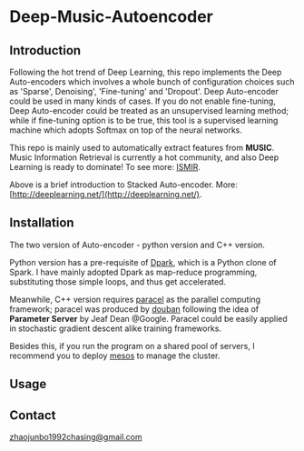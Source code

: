 Deep-Music-Autoencoder
===

Introduction
---
Following the hot trend of Deep Learning, this repo implements the Deep Auto-encoders which involves a whole bunch of configuration choices such as 'Sparse', Denoising', 'Fine-tuning' and 'Dropout'. Deep Auto-encoder could be used in many kinds of cases. If you do not enable fine-tuning, Deep Auto-encoder could be treated as an unsupervised learning method; while if fine-tuning option is to be true, this tool is a supervised learning machine which adopts Softmax on top of the neural networks.

This repo is mainly used to automatically extract features from **MUSIC**. Music Information Retrieval is currently a hot community, and also Deep Learning is ready to dominate! To see more: [ISMIR](http://www.ismir.net/).

Above is a brief introduction to Stacked Auto-encoder. More: [http://deeplearning.net/](http://deeplearning.net/).

Installation
---
The two version of Auto-encoder - python version and C++ version.

Python version has a pre-requisite of [Dpark](https://github.com/douban/dpark), which is a Python clone of Spark. I have mainly adopted Dpark as map-reduce programming, substituting those simple loops, and thus get accelerated.

Meanwhile, C++ version requires [paracel](http://paracel.io) as the parallel computing framework; paracel was produced by [douban](http://douban.com) following the idea of **Parameter Server** by Jeaf Dean @Google. Paracel could be easily applied in stochastic gradient descent alike training frameworks.

Besides this, if you run the program on a shared pool of servers, I recommend you to deploy [mesos](http://mesos.apache.org/) to manage the cluster.

Usage
----

Contact
---
zhaojunbo1992chasing@gmail.com
